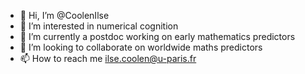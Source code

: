 - 👋 Hi, I’m @CoolenIlse
- 👀 I’m interested in numerical cognition 
- 🌱 I’m currently a postdoc working on early mathematics predictors
- 💞️ I’m looking to collaborate on worldwide maths predictors
- 📫 How to reach me ilse.coolen@u-paris.fr

<!---
CoolenIlse/CoolenIlse is a ✨ special ✨ repository because its `README.md` (this file) appears on your GitHub profile.
You can click the Preview link to take a look at your changes.
--->
